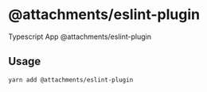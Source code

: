 # @attachments/eslint-plugin

Typescript App @attachments/eslint-plugin

## Usage

```bash
yarn add @attachments/eslint-plugin
```
